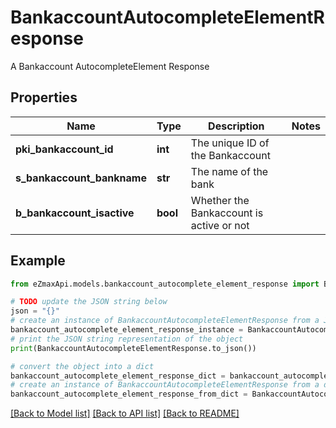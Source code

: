 # BankaccountAutocompleteElementResponse

A Bankaccount AutocompleteElement Response

## Properties

Name | Type | Description | Notes
------------ | ------------- | ------------- | -------------
**pki_bankaccount_id** | **int** | The unique ID of the Bankaccount | 
**s_bankaccount_bankname** | **str** | The name of the bank | 
**b_bankaccount_isactive** | **bool** | Whether the Bankaccount is active or not | 

## Example

```python
from eZmaxApi.models.bankaccount_autocomplete_element_response import BankaccountAutocompleteElementResponse

# TODO update the JSON string below
json = "{}"
# create an instance of BankaccountAutocompleteElementResponse from a JSON string
bankaccount_autocomplete_element_response_instance = BankaccountAutocompleteElementResponse.from_json(json)
# print the JSON string representation of the object
print(BankaccountAutocompleteElementResponse.to_json())

# convert the object into a dict
bankaccount_autocomplete_element_response_dict = bankaccount_autocomplete_element_response_instance.to_dict()
# create an instance of BankaccountAutocompleteElementResponse from a dict
bankaccount_autocomplete_element_response_from_dict = BankaccountAutocompleteElementResponse.from_dict(bankaccount_autocomplete_element_response_dict)
```
[[Back to Model list]](../README.md#documentation-for-models) [[Back to API list]](../README.md#documentation-for-api-endpoints) [[Back to README]](../README.md)


